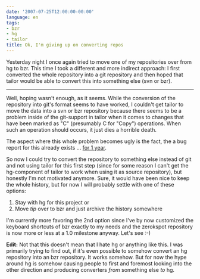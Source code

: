 ```yaml
---
date: '2007-07-25T12:00:00-00:00'
language: en
tags:
- bzr
- hg
- tailor
title: Ok, I'm giving up on converting repos
---
```



Yesterday night I once again tried to move one of my repositories over from hg to bzr. This time I took a different and more indirect approach: I first converted the whole repository into a git repository and then hoped that tailor would be able to convert this into something else (svn or bzr).

-------------------------------

Well, hoping wasn't enough, as it seems. While the conversion of the repository into git's format seems to have worked, I couldn't get tailor to move the data into a svn or bzr repository because there seems to be a problem inside of the git-support in tailor when it comes to changes that have been marked as "C" (presumably C for "Copy") operations. When such an operation should occurs, it just dies a horrible death.

The aspect where this whole problem becomes ugly is the fact, the a bug report for this already exists ... [for 1 year](http://progetti.arstecnica.it/tailor/ticket/69).

So now I could try to convert the repository to something else instead of git and not using tailor for this first step (since for some reason I can't get the hg-component of tailor to work when using it as source repository), but honestly I'm not motivated anymore. Sure, it would have been nice to keep the whole history, but for now I will probably settle with one of these options:

1. Stay with hg for this project or
2. Move *tip* over to bzr and just archive the history somewhere

I'm currently more favoring the 2nd option since I've by now customized the keyboard shortcuts of bzr exactly to my needs and the zerokspot repository is now more or less at a 1.0 milestone anyway. Let's see :-)

**Edit:** Not that this doesn't mean that I hate hg or anything like this. I was primarily trying to find out, if it's even possible to somehow convert an hg repository into an bzr repository. It works somehow. But for now the hype around hg is somehow causing people to first and foremost looking into the other direction and producing converters *from* something else *to* hg. 